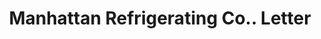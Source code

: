 ---
doi: 10.7916/D80S11G1
date_other: '1917'
date_other_textual: '1917'
form: correspondence
genre:
- Letters (correspondence)
name:
- Manhattan Refrigerating Co.
object_in_context_url: https://biggert.cul.columbia.edu/items/view/ave_biggert_01059
subject_hierarchical_geographic:
- New York, New York, United States
subject_name:
- Manhattan Refrigerating Co.
title: Manhattan Refrigerating Co.. Letter
sort_title: Manhattan Refrigerating Co.. Letter
call_number: ave_biggert_01059
coordinates:
- 40.71277777777778,-74.00583333333333
pid: ave_biggert_01059
identifiers: ave_biggert_01059
thumbnail: https://derivativo-1.library.columbia.edu/iiif/2/ldpd:344288/full/!256,256/0/native.jpg
permalink: /biggert/ave_biggert_01059/
layout: iiif-image-page
---